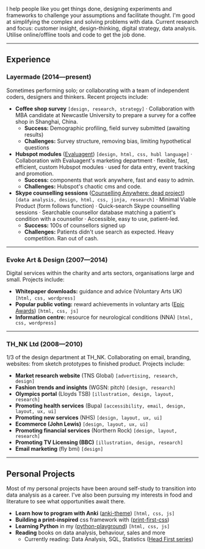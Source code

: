I help people like you get things done, designing experiments and frameworks to challenge your assumptions and facilitate thought. I'm good at simplifying the complex and solving problems with data. Current research and focus: customer insight, design-thinking, digital strategy, data analysis. Utilise online/offline tools and code to get the job done.

----

## Experience

### Layermade (2014—present)

Sometimes performing solo; or collaborating with a team of independent coders, designers and thinkers. Recent projects include:

- **Coffee shop survey** `[design, research, strategy]` · Collaboration with MBA candidate at Newcastle University to prepare a survey for a coffee shop in Shanghai, China.
    + **Success:** Demographic profiling, field survey submitted (awaiting results)
    + **Challenges:** Survey structure, removing bias, limiting hypothetical questions
- **Hubspot modules** ([Evaluagent](https://www.evaluagent.com)) `[design, html, css, hubl language]` · Collaboration with Evaluagent's marketing department · flexible, fast, efficient, custom Hubspot modules · used for data entry, event tracking and promotion.
    + **Success:** components that work anywhere, fast and easy to admin.
    + **Challenges:** Hubspot's chaotic cms and code.
- **Skype counselling sessions** ([Counselling Anywhere: dead project](https://web.archive.org/web/20170211124922/http://www.counsellinganywhere.com/)) `[data analysis, design, html, css, jinja, research]` · Minimal Viable Product (form follows function) · Quick-search Skype counselling sessions · Searchable counsellor database matching a patient's condition with a counsellor · Accessible, easy to use, patient-led.
    + **Success:** 100s of counsellors signed up
    + **Challenges:** Patients didn't use search as expected. Heavy competition. Ran out of cash.

----

### Evoke Art &amp; Design (2007—2014)

Digital services within the charity and arts sectors, organisations large and small. Projects include:

- **Whitepaper downloads:** guidance and advice (Voluntary Arts UK) `[html, css, wordpress]`
- **Popular public voting:** reward achievements in voluntary arts ([Epic Awards](https://web.archive.org/web/20160307170320/http://shortlist.epicawards.co.uk/)) `[html, css, js]`
- **Information centre:** resource for neurological conditions (NNA) `[html, css, wordpress]`


----

### TH_NK Ltd (2008—2010)

1/3 of the design department at TH_NK. Collaborating on email, branding, websites: from sketch prototypes to finished product. Projects include:

- **Market research website** (TNS Global) `[advertising, research, design]`
- **Fashion trends and insights** (WGSN: pitch) `[design, research]`
- **Olympics portal** (Lloyds TSB) `[illustration, design, layout, research]`
- **Promoting health services** (Bupa) `[accessibility, email, design, layout, ux, ui]`
- **Promoting new services** (NHS) `[design, layout, ux, ui]`
- **Ecommerce (John Lewis)** `[design, layout, ux, ui]`
- **Promoting financial services** (Northern Rock) `[design, layout, research]`
- **Promoting TV Licensing (BBC)** `[illustration, design, research]`
- **Email marketing** (fly bmi) `[design]`

----

## Personal Projects

Most of my personal projects have been around self-study to transition into data analysis as a career. I've also been pursuing my interests in food and literature to see what opportunities await there.

- **Learn how to program with Anki** ([anki-theme](https://github.com/badlydrawnrob/anki)) `[html, css, js]`
- **Building a print-inspired** css framework with ([print-first-css](https://github.com/badlydrawnrob/print-first-css))
- **Learning Python** in my ([python-playground](https://github.com/badlydrawnrob/python-playground)) `[html, css, js]`
- **Reading** books on data analysis, behaviour, sales and more
    + Currently reading: Data Analysis, SQL, Statistics ([Head First series](https://en.wikipedia.org/wiki/Head_First_(book_series)))
    <!-- + Have read: Undoing Project, How to win friends -->
